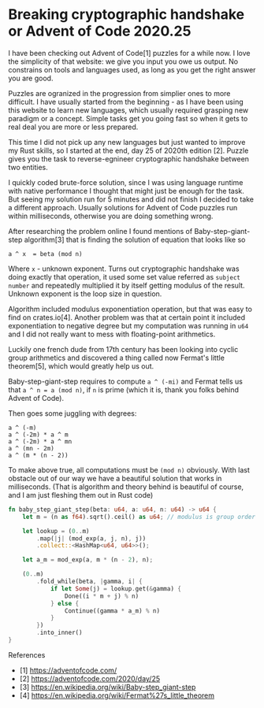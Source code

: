 # Breaking cryptographic handshake or Advent of Code 2020.25

I have been checking out Advent of Code[1] puzzles for a while now.
I love the simplicity of that website: we give you input you owe us output.
No constrains on tools and languages used, as long as you get the right answer you are good.

Puzzles are ogranized in the progression from simplier ones to more difficult.
I have usually started from the beginning - as I have been using this website to learn new languages,
which usually required grasping new paradigm or a concept. Simple tasks get you going fast so when it gets to real deal you are more or less prepared.

This time I did not pick up any new languages but just wanted to improve my Rust skills, so I started at the end, day 25 of 2020th edition [2]. Puzzle gives you the task to reverse-egnineer cryptographic handshake between two entities.

I quickly coded brute-force solution, since I was using language runtime with native performance I thought that might just be enough for the task. But seeing my solution run for 5 minutes and did not finish I decided to take a different approach. Usually solutions for Advent of Code puzzles run within milliseconds, otherwise you are doing something wrong. 

After researching the problem online I found mentions of Baby-step-giant-step algorithm[3] that is finding the solution of equation that looks like so

```
a ^ x  = beta (mod n)
```

Where `x` - unknown exponent. Turns out cryptographic handshake was doing exactly that operation, it used some set value referred as `subject number` and repeatedly multiplied it by itself getting modulus of the result. Unknown exponent is the loop size in question.

Algorithm included modulus exponentiation operation, but that was easy to find on crates.io[4]. Another problem was that at certain point it included exponentiation to negative degree but my computation was running in `u64` and I did not really want to mess with floating-point arithmetics.

Luckily one french dude from 17th century has been looking into cyclic group arithmetics and discovered a thing called now Fermat's little theorem[5], which would greatly help us out.

Baby-step-giant-step requires to compute `a ^ (-mi)` and Fermat tells us that `a ^ n = a (mod n)`, if `n` is prime (which it is, thank you folks behind Advent of Code).

Then goes some juggling with degrees:

```
a ^ (-m)
a ^ (-2m) * a ^ m
a ^ (-2m) * a ^ mn
a ^ (mn - 2m)
a ^ (m * (n - 2))
```

To make above true, all computations must be `(mod n)` obviously. With last obstacle out of our way we have a beautiful solution that works in milliseconds. (That is algorithm and theory behind is beautiful of course, and I am just fleshing them out in Rust code)

```rust
fn baby_step_giant_step(beta: u64, a: u64, n: u64) -> u64 {
    let m = (n as f64).sqrt().ceil() as u64; // modulus is group order

    let lookup = (0..m)
        .map(|j| (mod_exp(a, j, n), j))
        .collect::<HashMap<u64, u64>>();

    let a_m = mod_exp(a, m * (n - 2), n);

    (0..m)
        .fold_while(beta, |gamma, i| {
            if let Some(j) = lookup.get(&gamma) {
                Done((i * m + j) % n)
            } else {
                Continue((gamma * a_m) % n)
            }
        })
        .into_inner()
}
```

References
- [1] https://adventofcode.com/
- [2] https://adventofcode.com/2020/day/25
- [3] https://en.wikipedia.org/wiki/Baby-step_giant-step
- [4] https://en.wikipedia.org/wiki/Fermat%27s_little_theorem
